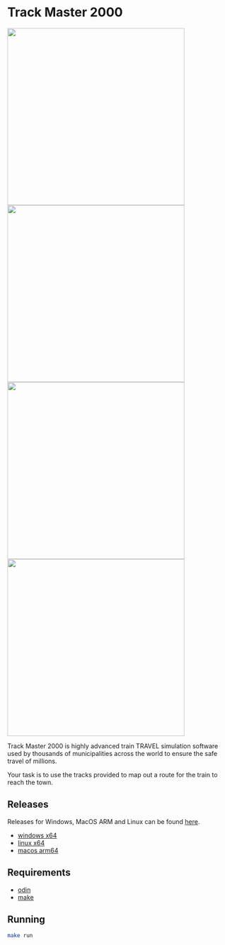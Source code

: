 # Track Master 2000

<image src="screenshot1.png" width="400" />
<image src="screenshot2.png" width="400" />
<image src="screenshot3.png" width="400" />
<image src="screenshot4.png" width="400" />

Track Master 2000 is highly advanced train TRAVEL simulation software used by thousands of municipalities across the world to ensure the safe travel of millions.

Your task is to use the tracks provided to map out a route for the train to reach the town.

## Releases

Releases for Windows, MacOS ARM and Linux can be found [here](https://dxtrs.itch.io/track-master-2000).

- [windows x64](https://dxtrs.itch.io/track-master-2000/purchase)
- [linux x64](https://dxtrs.itch.io/track-master-2000/purchase)
- [macos arm64](https://dxtrs.itch.io/track-master-2000/purchase)

## Requirements

- [odin](https://odin-lang.org/)
- [make](https://www.gnu.org/software/make/)

## Running

```bash
make run
```
